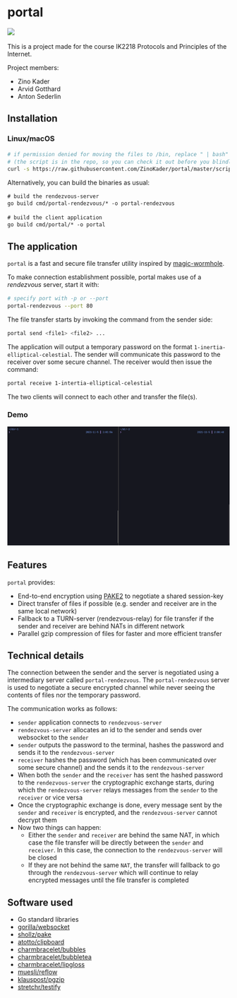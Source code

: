 # portal

<img src="https://user-images.githubusercontent.com/6842167/140818275-882ea0c2-461e-4b8d-8ff2-642c16a172c7.png" width="280" height="auto">

This is a project made for the course IK2218 Protocols and Principles of the Internet.

Project members:

- Zino Kader
- Arvid Gotthard 
- Anton Sederlin

## Installation
### Linux/macOS

```bash
# if permission denied for moving the files to /bin, replace " | bash" with " | sudo bash"
# (the script is in the repo, so you can check it out before you blindly trust in it!)
curl -s https://raw.githubusercontent.com/ZinoKader/portal/master/scripts/install.sh | bash
```

Alternatively, you can build the binaries as usual:

```
# build the rendezvous-server
go build cmd/portal-rendezvous/* -o portal-rendezvous

# build the client application
go build cmd/portal/* -o portal
```

## The application

`portal` is a fast and secure file transfer utility inspired by [magic-wormhole](https://github.com/magic-wormhole/magic-wormhole).

To make connection establishment possible, portal makes use of a _rendezvous_ server, start it with:

```bash
# specify port with -p or --port
portal-rendezvous --port 80
```

The file transfer starts by invoking the command from the sender side:

```bash
portal send <file1> <file2> ...
```

The application will output a temporary password on the format `1-inertia-elliptical-celestial`. 
The sender will communicate this password to the receiver over some secure channel. The receiver would then issue the command:

```bash
portal receive 1-intertia-elliptical-celestial
```

The two clients will connect to each other and transfer the file(s).

### Demo

![demo](./assets/demo.gif)

## Features

`portal` provides:

- End-to-end encryption using [PAKE2](https://en.wikipedia.org/wiki/Password-authenticated_key_agreement) to negotiate a shared session-key
- Direct transfer of files if possible (e.g. sender and receiver are in the same local network)
- Fallback to a TURN-server (rendezvous-relay) for file transfer if the sender and receiver are behind NATs in different network
- Parallel gzip compression of files for faster and more efficient transfer

## Technical details

The connection between the sender and the server is negotiated using a intermediary server called `portal-rendezvous`. The `portal-rendezvous` server is used to negotiate a secure encrypted channel while never seeing the contents of files nor the temporary password.

The communication works as follows:

- `sender` application connects to `rendezvous-server`
- `rendezvous-server` allocates an id to the sender and sends over websocket to the `sender`
- `sender` outputs the password to the terminal, hashes the password and sends it to the `rendezvous-server`
- `receiver` hashes the password (which has been communicated over some secure channel) and the sends it to the `rendezvous-server`
- When both the `sender` and the `receiver` has sent the hashed password to the `rendezvous-server` the cryptographic exchange starts, during which the `rendezvous-server` relays messages from the `sender` to the `receiver` or vice versa
- Once the cryptographic exchange is done, every message sent by the `sender` and `receiver` is encrypted, and the `rendezvous-server` cannot decrypt them
- Now two things can happen: 
  - Either the `sender` and `receiver` are behind the same NAT, in which case the file transfer will be directly between the `sender` and `receiver`. In this case, the connection to the `rendezvous-server` will be closed
  - If they are not behind the same `NAT`, the transfer will fallback to go through the `rendezvous-server` which will continue to relay encrypted messages until the file transfer is completed


## Software used

- Go standard libraries
- [gorilla/websocket](https://github.com/gorilla/websocket)
- [shollz/pake](https://github.com/schollz/pake)
- [atotto/clipboard](https://github.com/atotto/clipboard)
- [charmbracelet/bubbles](https://github.com/charmbracelet/bubbles)
- [charmbracelet/bubbletea](https://github.com/charmbracelet/bubbletea)
- [charmbracelet/lipgloss](https://github.com/charmbracelet/lipgloss)
- [muesli/reflow](https://github.com/muesli/reflow)
- [klauspost/pgzip](https://github.com/klauspost/pgzip)
- [stretchr/testify](https://github.com/stretchr/testify)
